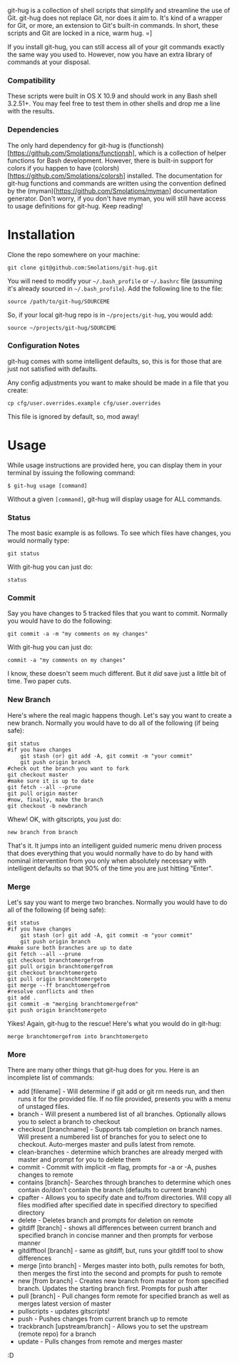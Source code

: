 git-hug is a collection of shell scripts that simplify and streamline the use of Git. git-hug does not replace Git, nor does it aim to. It's kind of a wrapper for Git, or more, an extension to Git's built-in commands. In short, these scripts and Git are locked in a nice, warm hug.  =]

 If you install git-hug, you can still access all of your git commands exactly the same way you used to. However, now you have an extra library of commands at your disposal.


### Compatibility

These scripts were built in OS X 10.9 and should work in any Bash shell 3.2.51+.  You may feel free to test them in other shells and drop me a line with the results.


### Dependencies

The only hard dependency for git-hug is (functionsh)[https://github.com/Smolations/functionsh], which is a collection of helper functions for Bash development. However, there is built-in support for colors if you happen to have (colorsh)[https://github.com/Smolations/colorsh] installed. The documentation for git-hug functions and commands are written using the convention defined by the (myman)[https://github.com/Smolations/myman] documentation generator. Don't worry, if you don't have myman, you will still have access to usage definitions for git-hug. Keep reading!


# Installation

Clone the repo somewhere on your machine:

    git clone git@github.com:Smolations/git-hug.git

You will need to modify your `~/.bash_profile` or `~/.bashrc` file (assuming it's already sourced in `~/.bash_profile`). Add the following line to the file:

    source /path/to/git-hug/SOURCEME

So, if your local git-hug repo is in `~/projects/git-hug`, you would add:

    source ~/projects/git-hug/SOURCEME



### Configuration Notes

git-hug comes with some intelligent defaults, so, this is for those that are just not satisfied with defaults.

Any config adjustments you want to make should be made in a file that you create:

    cp cfg/user.overrides.example cfg/user.overrides

This file is ignored by default, so, mod away!



# Usage

While usage instructions are provided here, you can display them in your terminal by issuing the following command:

    $ git-hug usage [command]

Without a given `[command]`, git-hug will display usage for ALL commands.


### Status

The most basic example is as follows. To see which files have changes, you would normally type:

    git status

With git-hug you can just do:

    status


### Commit

Say you have changes to 5 tracked files that you want to commit. Normally you would have to do the following:

    git commit -a -m "my comments on my changes"

With git-hug you can just do:

    commit -a "my comments on my changes"


I know, these doesn't seem much different. But it *did* save just a little bit of time. Two paper cuts.


### New Branch

Here's where the real magic happens though. Let's say you want to create a new branch. Normally you would have to do all of the following (if being safe):

    git status
    #if you have changes
        git stash (or) git add -A, git commit -m "your commit"
        git push origin branch
    #check out the branch you want to fork
    git checkout master
    #make sure it is up to date
    git fetch --all --prune
    git pull origin master
    #now, finally, make the branch
    git checkout -b newbranch


Whew! OK, with gitscripts, you just do:

    new branch from branch


That's it. It jumps into an intelligent guided numeric menu driven process that does everything that you would normally have to do by hand with nominal intervention from you only when absolutely necessary with intelligent defaults so that 90% of the time you are just hitting "Enter".


### Merge

Let's say you want to merge two branches. Normally you would have to do all of the following (if being safe):

    git status
    #if you have changes
        git stash (or) git add -A, git commit -m "your commit"
        git push origin branch
    #make sure both branches are up to date
    git fetch --all --prune
    git checkout branchtomergefrom
    git pull origin branchtomergefrom
    git checkout branchtomergeto
    git pull origin branchtomergeto
    git merge --ff branchtomergefrom
    #resolve conflicts and then
    git add .
    git commit -m "merging branchtomergefrom"
    git push origin branchtomergeto

Yikes! Again, git-hug to the rescue! Here's what you would do in git-hug:

    merge branchtomergefrom into branchtomergeto


### More

There are many other things that git-hug does for you. Here is an incomplete list of commands:

* add [filename] - Will determine if git add or git rm needs run, and then runs it for the provided file. If no file provided, presents you with a menu of unstaged files.
* branch - Will present a numbered list of all branches. Optionally allows you to select a branch to checkout
* checkout [branchname] - Supports tab completion on branch names. Will present a numbered list of branches for you to select one to checkout. Auto-merges master and pulls latest from remote.
* clean-branches - determine which branches are already merged with master and prompt for you to delete them
* commit - Commit with implicit -m flag, prompts for -a or -A, pushes changes to remote
* contains [branch]- Searches through branches to determine which ones contain do/don't contain the branch (defaults to current branch)
* cpafter - Allows you to specify date and to/from directories. Will copy all files modified after specified date in specified directory to specified directory
* delete <branch> - Deletes branch and prompts for deletion on remote
* gitdiff [branch] - shows all differences between current branch and specified branch in concise manner and then prompts for verbose manner
* gitdifftool [branch] - same as gitdiff, but, runs your gitdiff tool to show differences
* merge <branch> [into branch] - Merges master into both, pulls remotes for both, then merges the first into the second and prompts for push to remote
* new <branch> [from branch] - Creates new branch from master or from specified branch. Updates the starting branch first. Prompts for push after
* pull [branch] - Pull changes form remote for specified branch as well as merges latest version of master
* pullscripts - updates gitscripts!
* push - Pushes changes from current branch up to remote
* trackbranch <branch> [upstream/branch] - Allows you to set the upstream (remote repo) for a branch
* update - Pulls changes from remote and merges master

:D


